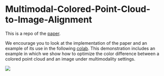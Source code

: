 # Multimodal-Colored-Point-Cloud-to-Image-Alignment

This is a repo of the [paper](https://openaccess.thecvf.com/content/CVPR2022/html/Rotstein_Multimodal_Colored_Point_Cloud_to_Image_Alignment_CVPR_2022_paper.html).

We encourage you to look at the implementation of the paper and an example of its use in the following [colab](https://colab.research.google.com/drive/1M_FX4BNDZdSvyzG-htjs-g_IlSvn1mwM#scrollTo=D9dS327Qjef_).
This demonstration includes an example in which we show how to optimize the color difference between a colored point cloud and an image under multimodality settings.

![](https://drive.google.com/uc?export=view&id=100in8Tn2bvdf7eNVDa0Y4hkcUPHuQJgD)

